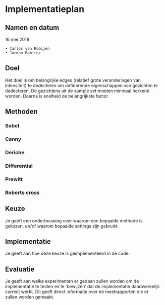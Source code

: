 # Implementatieplan

## Namen en datum

16 mei 2018

    • Carlos van Rooijen
    • Jordan Ramirez

## Doel
Het doel is om belangrijke edges (relatief grote veranderingen van intensiteit) te dedecteren om definerende eigenschappen van gezichten te dedecteren.  De gezichtens uit de sample set moeten minmaal herkend worden. Daarna is snelheid de belangrijkste factor.

## Methoden

### Sobel

### Canny

### Deriche

### Differential

### Prewitt

### Roberts cross

## Keuze
Je geeft een onderbouwing over waarom een bepaalde methode is gekozen, en/of waarom bepaalde settings zijn gebruikt.

## Implementatie

Je geeft aan hoe deze keuze is geimplementeerd in de code.

## Evaluatie

Je geeft aan welke experimenten er gedaan zullen worden om de implementatie te testen en te ‘bewijzen’ dat de implementatie daadwerkelijk correct werkt. Dit geeft direct informatie over de meetrapporten die er zullen worden gemaakt.
